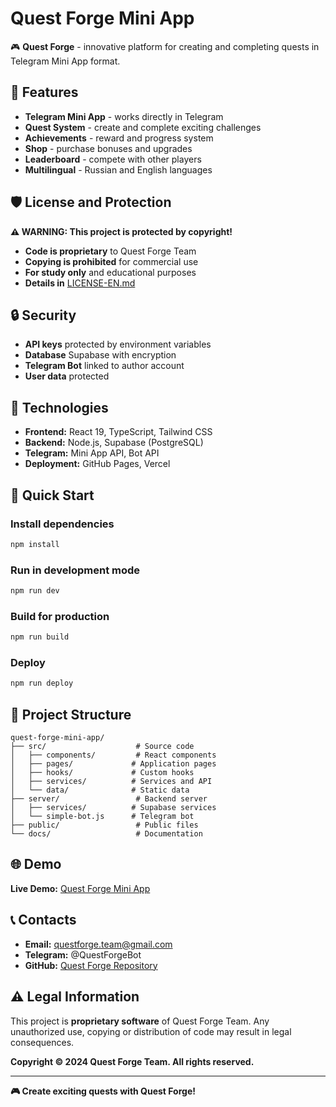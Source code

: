# Quest Forge Mini App

🎮 **Quest Forge** - innovative platform for creating and completing quests in Telegram Mini App format.

## 🚀 Features

- **Telegram Mini App** - works directly in Telegram
- **Quest System** - create and complete exciting challenges
- **Achievements** - reward and progress system
- **Shop** - purchase bonuses and upgrades
- **Leaderboard** - compete with other players
- **Multilingual** - Russian and English languages

## 🛡️ License and Protection

**⚠️ WARNING: This project is protected by copyright!**

- **Code is proprietary** to Quest Forge Team
- **Copying is prohibited** for commercial use
- **For study only** and educational purposes
- **Details in** [LICENSE-EN.md](LICENSE-EN.md)

## 🔒 Security

- **API keys** protected by environment variables
- **Database** Supabase with encryption
- **Telegram Bot** linked to author account
- **User data** protected

## 📱 Technologies

- **Frontend:** React 19, TypeScript, Tailwind CSS
- **Backend:** Node.js, Supabase (PostgreSQL)
- **Telegram:** Mini App API, Bot API
- **Deployment:** GitHub Pages, Vercel

## 🚀 Quick Start

### Install dependencies
```bash
npm install
```

### Run in development mode
```bash
npm run dev
```

### Build for production
```bash
npm run build
```

### Deploy
```bash
npm run deploy
```

## 📁 Project Structure

```
quest-forge-mini-app/
├── src/                    # Source code
│   ├── components/         # React components
│   ├── pages/             # Application pages
│   ├── hooks/             # Custom hooks
│   ├── services/          # Services and API
│   └── data/              # Static data
├── server/                 # Backend server
│   ├── services/          # Supabase services
│   └── simple-bot.js      # Telegram bot
├── public/                 # Public files
└── docs/                   # Documentation
```

## 🌐 Demo

**Live Demo:** [Quest Forge Mini App](https://4ass4.github.io/quest-forge-mini-app/)

## 📞 Contacts

- **Email:** questforge.team@gmail.com
- **Telegram:** @QuestForgeBot
- **GitHub:** [Quest Forge Repository](https://github.com/4ass4/quest-forge-mini-app)

## ⚠️ Legal Information

This project is **proprietary software** of Quest Forge Team. 
Any unauthorized use, copying or distribution of code may result 
in legal consequences.

**Copyright © 2024 Quest Forge Team. All rights reserved.**

---

**🎮 Create exciting quests with Quest Forge!**

